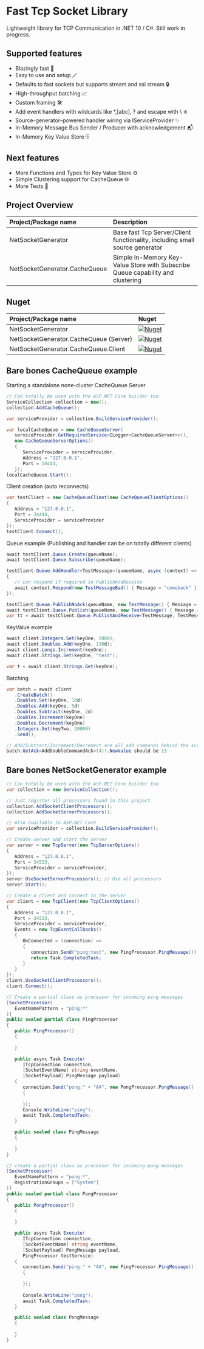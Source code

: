 
# Fast Tcp Socket Library

Lightweight library for TCP Communication in .NET 10 / C#. Still work in progress.

## Supported features

- Blazingly fast 🚀
- Easy to use and setup 🪄
- Defaults to fast sockets but supports stream and ssl stream 🔒
- High-throughput batching 📈
- Custom framing 🛠️
- Add event handlers with wildcards like *,[abc], ? and escape with \\ ✳️
- Source-generator–powered handler wiring via IServiceProvider ✨
- In-Memory Message Bus Sender / Producer with acknowledgement 📬
- In-Memory Key Value Store 🗄️

## Next features

- More Functions and Types for Key Value Store ⚙️
- Simple Clustering support for CacheQueue 🌐
- More Tests 🧪

## Project Overview

| Project/Package name | Description                |
| :-------- | :------------------------- |
| NetSocketGenerator | Base fast Tcp Server/Client functionality, including small source generator |
| NetSocketGenerator.CacheQueue | Simple In-Memory Key-Value Store with Subscribe Queue capability and clustering |

## Nuget

| Project/Package name | Nuget                |
| :-------- | :------------------------- |
| NetSocketGenerator | [![Nuget](https://img.shields.io/badge/nuget-0A66C2?style=for-the-badge&logo=nuget&logoColor=white)](https://www.nuget.org/packages/NetSocketGenerator) |
| NetSocketGenerator.CacheQueue (Server) | [![Nuget](https://img.shields.io/badge/nuget-0A66C2?style=for-the-badge&logo=nuget&logoColor=white)](https://www.nuget.org/packages/NetSocketGenerator.CacheQueue) |
| NetSocketGenerator.CacheQueue.Client | [![Nuget](https://img.shields.io/badge/nuget-0A66C2?style=for-the-badge&logo=nuget&logoColor=white)](https://www.nuget.org/packages/NetSocketGenerator.CacheQueue.Client) |

## Bare bones CacheQueue example

Starting a standalone none-cluster CacheQueue Server 
```C#
// Can totally be used with the ASP.NET Core builder too
ServiceCollection collection = new();
collection.AddCacheQueue();

var serviceProvider = collection.BuildServiceProvider();

var localCacheQueue = new CacheQueueServer(
   serviceProvider.GetRequiredService<ILogger<CacheQueueServer>>(),
   new CacheQueueServerOptions()
   {
      ServiceProvider = serviceProvider,
      Address = "127.0.0.1",
      Port = 34444,
   });
localCacheQueue.Start();
```

Client creation (auto reconnects)
```C#
var testClient = new CacheQueueClient(new CacheQueueClientOptions()
{
   Address = "127.0.0.1",
   Port = 34444,
   ServiceProvider = serviceProvider
});
testClient.Connect();
```

Queue example (Publishing and handler can be on totally different clients)
```C#
await testClient.Queue.Create(queueName);
await testClient.Queue.Subscribe(queueName);

testClient.Queue.AddHandler<TestMessage>(queueName, async (context) =>
{
   // can respond if required in PublishAndReceive
   await context.Respond(new TestMessageBad() { Message = "comeback" });
});

testClient.Queue.PublishNoAck(queueName, new TestMessage() { Message = "test1" });
await testClient.Queue.Publish(queueName, new TestMessage() { Message = "test5" });
var tt = await testClient.Queue.PublishAndReceive<TestMessage, TestMessageBad>(queueName, new TestMessage() { Message = "test4" });
```

KeyValue example
```C#
await client.Integers.Set(keyOne, 2000);
await client.Doubles.Add(keyOne, 130d);
await client.Longs.Increment(keyOne);
await client.Strings.Set(keyOne, "test");

var t = await client.Strings.Get(keyOne);
```
Batching
```C#
var batch = await client
   .CreateBatch()
   .Doubles.Set(keyOne, 10d)
   .Doubles.Add(keyOne, 5d)
   .Doubles.Subtract(keyOne, 2d)
   .Doubles.Increment(keyOne)
   .Doubles.Decrement(keyOne)
   .Integers.Set(keyTwo, 20000)
   .Send();

// Add/Subtract/Increment/Decrement are all add commands behind the scenes
batch.GetAck<AddDoubleCommandAck>(4)!.NewValue should be 13
```

## Bare bones NetSocketGenerator example

```C#
// Can totally be used with the ASP.NET Core builder too
var collection = new ServiceCollection();

// Just register all processors found in this project
collection.AddSocketClientProcessors();
collection.AddSocketServerProcessors();

// Also available in ASP.NET Core
var serviceProvider = collection.BuildServiceProvider();

// Create server and start the server
var server = new TcpServer(new TcpServerOptions()
{
   Address = "127.0.0.1",
   Port = 34533,
   ServiceProvider = serviceProvider,
});
server.UseSocketServerProcessors(); // Use all processors
server.Start();

// Create a client and connect to the server
var client = new TcpClient(new TcpClientOptions()
{
   Address = "127.0.0.1",
   Port = 34533,
   ServiceProvider = serviceProvider,
   Events = new TcpEventCallbacks()
   {
      OnConnected = (connection) =>
      {
         connection.Send("ping:test", new PingProcessor.PingMessage());
         return Task.CompletedTask;
      }
   }
});
client.UseSocketClientProcessors();
client.Connect();

// Create a partial class as processor for incoming ping messages
[SocketProcessor(
   EventNamePattern = "ping:*"
)]
public sealed partial class PingProcessor
{
   public PingProcessor()
   {
      
   }

   public async Task Execute(
      ITcpConnection connection,
      [SocketEventName] string eventName,
      [SocketPayload] PingMessage payload)
   {
      connection.Send("pong:" + "AA", new PongProcessor.PongMessage()
      {
         
      });
      Console.WriteLine("ping");
      await Task.CompletedTask;
   }

   public sealed class PingMessage
   {
      
   }
}

// create a partial class as processor for incoming pong messages
[SocketProcessor(
   EventNamePattern = "pong:*",
   RegistrationGroups = ["System"]
)]
public sealed partial class PongProcessor
{
   public PongProcessor()
   {
      
   }

   public async Task Execute(
      ITcpConnection connection,
      [SocketEventName] string eventName,
      [SocketPayload] PongMessage payload,
      PingProcessor testService)
   {
      connection.Send("ping:" + "AA", new PingProcessor.PingMessage()
      {
         
      });
      
      Console.WriteLine("pong");
      await Task.CompletedTask;
   }

   public sealed class PongMessage
   {
      
   }
}
```
